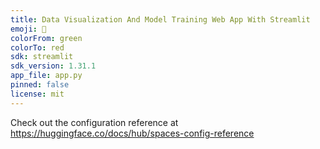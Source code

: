 ```yaml
---
title: Data Visualization And Model Training Web App With Streamlit
emoji: 🏢
colorFrom: green
colorTo: red
sdk: streamlit
sdk_version: 1.31.1
app_file: app.py
pinned: false
license: mit
---
```


Check out the configuration reference at https://huggingface.co/docs/hub/spaces-config-reference
